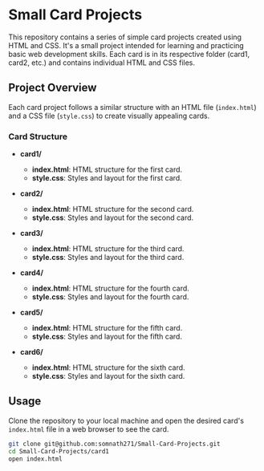 # Small Card Projects

This repository contains a series of simple card projects created using HTML and CSS. It's a small project intended for learning and practicing basic web development skills. Each card is in its respective folder (card1, card2, etc.) and contains individual HTML and CSS files.

## Project Overview

Each card project follows a similar structure with an HTML file (`index.html`) and a CSS file (`style.css`) to create visually appealing cards.

### Card Structure

- **card1/**
  - **index.html**: HTML structure for the first card.
  - **style.css**: Styles and layout for the first card.

- **card2/**
  - **index.html**: HTML structure for the second card.
  - **style.css**: Styles and layout for the second card.

- **card3/**
  - **index.html**: HTML structure for the third card.
  - **style.css**: Styles and layout for the third card.

- **card4/**
  - **index.html**: HTML structure for the fourth card.
  - **style.css**: Styles and layout for the fourth card.

- **card5/**
  - **index.html**: HTML structure for the fifth card.
  - **style.css**: Styles and layout for the fifth card.
 
- **card6/**
  - **index.html**: HTML structure for the sixth card.
  - **style.css**: Styles and layout for the sixth card.

## Usage

Clone the repository to your local machine and open the desired card's `index.html` file in a web browser to see the card.

```bash
git clone git@github.com:somnath271/Small-Card-Projects.git
cd Small-Card-Projects/card1
open index.html
